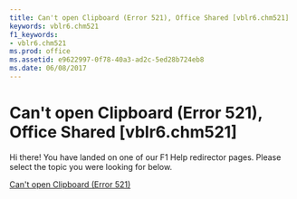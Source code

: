 ```yaml
---
title: Can't open Clipboard (Error 521), Office Shared [vblr6.chm521]
keywords: vblr6.chm521
f1_keywords:
- vblr6.chm521
ms.prod: office
ms.assetid: e9622997-0f78-40a3-ad2c-5ed28b724eb8
ms.date: 06/08/2017
---
```



# Can't open Clipboard (Error 521), Office Shared [vblr6.chm521]

Hi there! You have landed on one of our F1 Help redirector pages. Please select the topic you were looking for below.

[Can't open Clipboard (Error 521)](http://msdn.microsoft.com/library/4a98a637-81ab-c71f-e3c4-8504c441c5a5%28Office.15%29.aspx)

